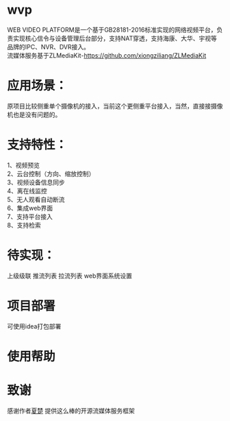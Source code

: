 # wvp
WEB VIDEO PLATFORM是一个基于GB28181-2016标准实现的网络视频平台，负责实现核心信令与设备管理后台部分，支持NAT穿透，支持海康、大华、宇视等品牌的IPC、NVR、DVR接入。   
流媒体服务基于ZLMediaKit-https://github.com/xiongziliang/ZLMediaKit


# 应用场景：
原项目比较侧重单个摄像机的接入，当前这个更侧重平台接入，当然，直接接摄像机也是没有问题的。

# 支持特性：
1、视频预览  
2、云台控制（方向、缩放控制）  
3、视频设备信息同步  
4、离在线监控    
5、无人观看自动断流  
6、集成web界面  
7、支持平台接入  
8、支持检索  

# 待实现： 
上级级联
推流列表
拉流列表
web界面系统设置

# 项目部署
可使用idea打包部署

# 使用帮助


# 致谢
感谢作者[夏楚](https://github.com/xiongziliang) 提供这么棒的开源流媒体服务框架  